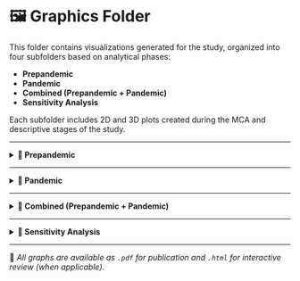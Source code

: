 # 🖼️ Graphics Folder

This folder contains visualizations generated for the study, organized into four subfolders based on analytical phases:

- **Prepandemic**
- **Pandemic**
- **Combined (Prepandemic + Pandemic)**
- **Sensitivity Analysis**

Each subfolder includes 2D and 3D plots created during the MCA and descriptive stages of the study.

---

<details>
<summary><strong>📂 Prepandemic</strong></summary>

This folder contains graphics created using data from the prepandemic period (2017–2019).


Includes:


- Scree plots
- MCA 2D biplots 
- 3D MCA category plots
- Individual plots colored by type of violence

</details>

---

<details>
<summary><strong>📂 Pandemic</strong></summary>


This folder includes graphics generated from the pandemic period period (2020–2022).


Includes:


- Scree plots
- MCA 2D biplots 
- 3D MCA category plots
- Individual plots colored by type of violence

</details>

---

<details>
<summary><strong>📂 Combined (Prepandemic + Pandemic)</strong></summary>


This section merges both periods to analyze combined trends and clustering.


Includes:


- Scree plots
- MCA biplots (3D)


* Both Individual records by type of violence and MCA biplots (2D) can be consulted in the manuscript 
 
</details>

---

<details>
<summary><strong>📂 Sensitivity Analysis</strong></summary>

Contains visual outputs from the sensitivity analysis comparing:

- Complete-case dataset vs. full dataset (with missing data as an extra category)
- Violence type by sex
- MCA with and without missing data
- Interactive 3D MCA plots

</details>

---

📌 *All graphs are available as `.pdf` for publication and `.html` for interactive review (when applicable).*
